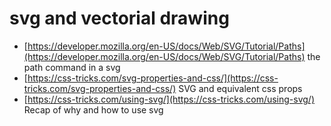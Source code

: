 # svg and vectorial drawing

* [https://developer.mozilla.org/en-US/docs/Web/SVG/Tutorial/Paths](https://developer.mozilla.org/en-US/docs/Web/SVG/Tutorial/Paths) the path command in a svg
* [https://css-tricks.com/svg-properties-and-css/](https://css-tricks.com/svg-properties-and-css/) SVG and equivalent css props
* [https://css-tricks.com/using-svg/](https://css-tricks.com/using-svg/) Recap of why and how to use svg 

